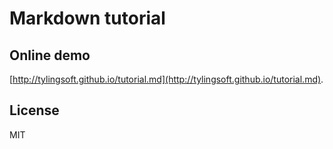 # Markdown tutorial


## Online demo

[http://tylingsoft.github.io/tutorial.md](http://tylingsoft.github.io/tutorial.md).


## License

MIT
